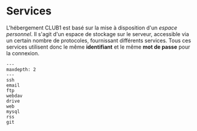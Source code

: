 Services
========

L'hébergement CLUB1 est basé sur la mise à disposition d'un *espace personnel*.
Il s'agit d'un espace de stockage sur le serveur, accessible via un certain
nombre de protocoles, fournissant différents services.
Tous ces services utilisent donc le même **identifiant** et le même **mot de passe**
pour la connexion.


```{toctree}
---
maxdepth: 2
---
ssh
email
ftp
webdav
drive
web
mysql
rss
git
```
